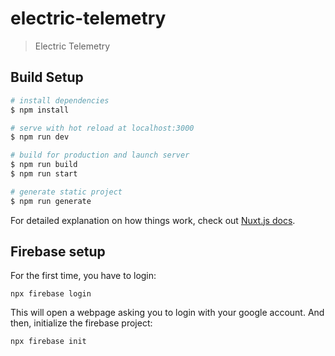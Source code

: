 # electric-telemetry

> Electric Telemetry

## Build Setup

```bash
# install dependencies
$ npm install

# serve with hot reload at localhost:3000
$ npm run dev

# build for production and launch server
$ npm run build
$ npm run start

# generate static project
$ npm run generate
```

For detailed explanation on how things work, check out [Nuxt.js docs](https://nuxtjs.org).

## Firebase setup
For the first time, you have to login:

```
npx firebase login
```

This will open a webpage asking you to login with your google account.
And then, initialize the firebase project:

```
npx firebase init
```

